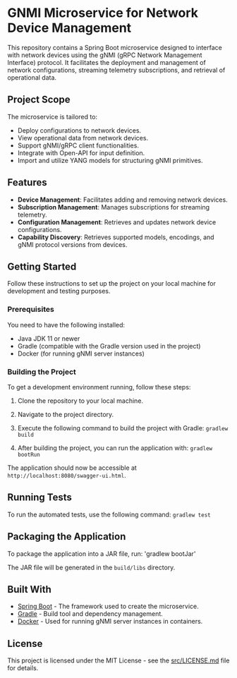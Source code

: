 # GNMI Microservice for Network Device Management

This repository contains a Spring Boot microservice designed to interface with network devices using the gNMI (gRPC Network Management Interface) protocol. It facilitates the deployment and management of network configurations, streaming telemetry subscriptions, and retrieval of operational data.

## Project Scope

The microservice is tailored to:

- Deploy configurations to network devices.
- View operational data from network devices.
- Support gNMI/gRPC client functionalities.
- Integrate with Open-API for input definition.
- Import and utilize YANG models for structuring gNMI primitives.

## Features

- **Device Management**: Facilitates adding and removing network devices.
- **Subscription Management**: Manages subscriptions for streaming telemetry.
- **Configuration Management**: Retrieves and updates network device configurations.
- **Capability Discovery**: Retrieves supported models, encodings, and gNMI protocol versions from devices.

## Getting Started

Follow these instructions to set up the project on your local machine for development and testing purposes.

### Prerequisites

You need to have the following installed:

- Java JDK 11 or newer
- Gradle (compatible with the Gradle version used in the project)
- Docker (for running gNMI server instances)


### Building the Project

To get a development environment running, follow these steps:

1. Clone the repository to your local machine.
2. Navigate to the project directory.
3. Execute the following command to build the project with Gradle: `gradlew build`


4. After building the project, you can run the application with: `gradlew bootRun`


The application should now be accessible at `http://localhost:8080/swagger-ui.html`.

## Running Tests

To run the automated tests, use the following command: `gradlew test`


## Packaging the Application

To package the application into a JAR file, run: 'gradlew bootJar'


The JAR file will be generated in the `build/libs` directory.

## Built With

* [Spring Boot](https://spring.io/projects/spring-boot) - The framework used to create the microservice.
* [Gradle](https://gradle.org/) - Build tool and dependency management.
* [Docker](https://www.docker.com/) - Used for running gNMI server instances in containers.


## License

This project is licensed under the MIT License - see the [src/LICENSE.md](LICENSE.md) file for details.
